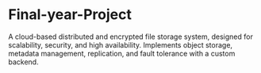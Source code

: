 # Final-year-Project
A cloud-based distributed and encrypted file storage system, designed for scalability, security, and high availability. Implements object storage, metadata management, replication, and fault tolerance with a custom backend.
